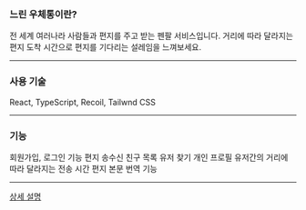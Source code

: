 ### 느린 우체통이란?

전 세계 여러나라 사람들과 편지를 주고 받는 펜팔 서비스입니다.
거리에 따라 달라지는 편지 도착 시간으로 편지를 기다리는 설레임을 느껴보세요.

---

### 사용 기술

React, TypeScript, Recoil, Tailwnd CSS

---

### 기능

회원가입, 로그인 기능
편지 송수신
친구 목록
유저 찾기
개인 프로필
유저간의 거리에 따라 달라지는 전송 시간
편지 본문 번역 기능


---

[상세 설명](https://bhwoo1.github.io/projects/snailmail)


